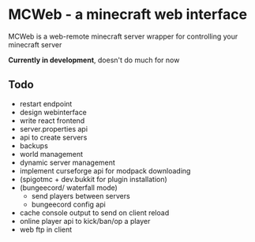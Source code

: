 # MCWeb - a minecraft web interface

MCWeb is a web-remote minecraft server wrapper for controlling your minecraft server  

**Currently in development**, doesn't do much for now

## Todo

* restart endpoint
* design webinterface
* write react frontend
* server.properties api
* api to create servers
* backups
* world management
* dynamic server management
* implement curseforge api for modpack downloading
* (spigotmc + dev.bukkit for plugin installation)
* (bungeecord/ waterfall mode)
  * send players between servers
  * bungeecord config api
* cache console output to send on client reload
* online player api to kick/ban/op a player
* web ftp in client
